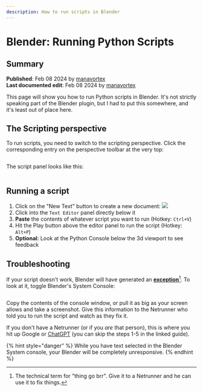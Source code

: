 ```yaml
---
description: How to run scripts in Blender
---
```


# Blender: Running Python Scripts

## Summary

**Published**: Feb 08 2024 by [manavortex](https://app.gitbook.com/u/NfZBoxGegfUqB33J9HXuCs6PVaC3 "mention")\
**Last documented edit**: Feb 08 2024 by [manavortex](https://app.gitbook.com/u/NfZBoxGegfUqB33J9HXuCs6PVaC3 "mention")

This page will show you how to run Python scripts in Blender. It's not strictly speaking part of the Blender plugin, but I had to put this somewhere, and it's least out of place here.&#x20;

## The Scripting perspective

To run scripts, you need to switch to the scripting perspective. Click the corresponding entry on the perspective toolbar at the very top:&#x20;

<figure><img src="../../../../.gitbook/assets/blender_scripting_perspective (1).png" alt=""><figcaption></figcaption></figure>

The script panel looks like this:

<figure><img src="../../../../.gitbook/assets/blender_script_panel_overview.png" alt=""><figcaption></figcaption></figure>

## Running a script

1. Click on the "New Text" button to create a new document: ![](../../../../.gitbook/assets/blender\_new\_button)
2. Click into the `Text Editor` panel directly below it
3. **Paste** the contents of whatever script you want to run (Hotkey: `Ctrl+V`)
4. Hit the Play button above the editor panel to run the script (Hotkey: `Alt+P`)
5. **Optional:** Look at the Python Console below the 3d viewport to see feedback

## Troubleshooting

If your script doesn't work, Blender will have generated an [**exception**](#user-content-fn-1)[^1]. To look at it, toggle Blender's System Console:

<figure><img src="../../../../.gitbook/assets/blender_show_system_console.png" alt=""><figcaption></figcaption></figure>

Copy the contents of the console window, or pull it as big as your screen allows and take a screenshot. Give this information to the Netrunner who told you to run the script and watch as they fix it.

If you don't have a Netrunner (or if you _are_ that person), this is where you hit up Google or [ChatGPT](https://rollbar.com/blog/how-to-debug-code-using-chatgpt/) (you can skip the steps 1-5 in the linked guide).&#x20;

{% hint style="danger" %}
While you have text selected in the Blender System console, your Blender will be completely unresponsive.
{% endhint %}

[^1]: The technical term for "thing go brr". Give it to a Netrunner and he can use it to fix things.

